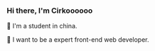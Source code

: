 ### Hi there, I'm Cirkoooooo

🏫 I'm a student in china.

👣 I want to be a expert front-end web developer.
